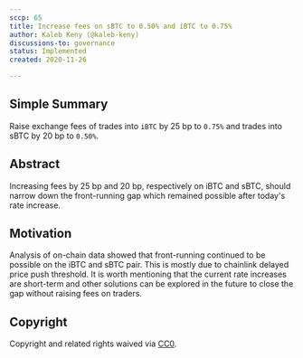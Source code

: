 ```yaml
---
sccp: 65
title: Increase fees on sBTC to 0.50% and iBTC to 0.75%
author: Kaleb Keny (@kaleb-keny)
discussions-to: governance
status: Implemented
created: 2020-11-26

---
```


<!--You can leave these HTML comments in your merged SCCP and delete the visible duplicate text guides, they will not appear and may be helpful to refer to if you edit it again. This is the suggested template for new SCCPs. Note that an SCCP number will be assigned by an editor. When opening a pull request to submit your SCCP, please use an abbreviated title in the filename, `sccp-draft_title_abbrev.md`. The title should be 44 characters or less.-->

## Simple Summary

<!--"If you can't explain it simply, you don't understand it well enough." Provide a simplified and layman-accessible explanation of the SCCP.-->

Raise exchange fees of trades into `iBTC` by 25 bp to `0.75%` and trades into sBTC by 20 bp to `0.50%`.

## Abstract

<!--A short (~200 word) description of the variable change proposed.-->

Increasing fees by 25 bp and 20 bp, respectively on iBTC and sBTC, should narrow down the front-running gap which remained possible after today's rate increase.

## Motivation

<!--The motivation is critical for SCCPs that want to update variables within Synthetix. It should clearly explain why the existing variable is not incentive aligned. SCCP submissions without sufficient motivation may be rejected outright.-->

Analysis of on-chain data showed that front-running continued to be possible on the iBTC and sBTC pair. This is mostly due to chainlink delayed price push threshold.
It is worth mentioning that the current rate increases are short-term and other solutions can be explored in the future to close the gap without raising fees on traders.


## Copyright

Copyright and related rights waived via [CC0](https://creativecommons.org/publicdomain/zero/1.0/).
